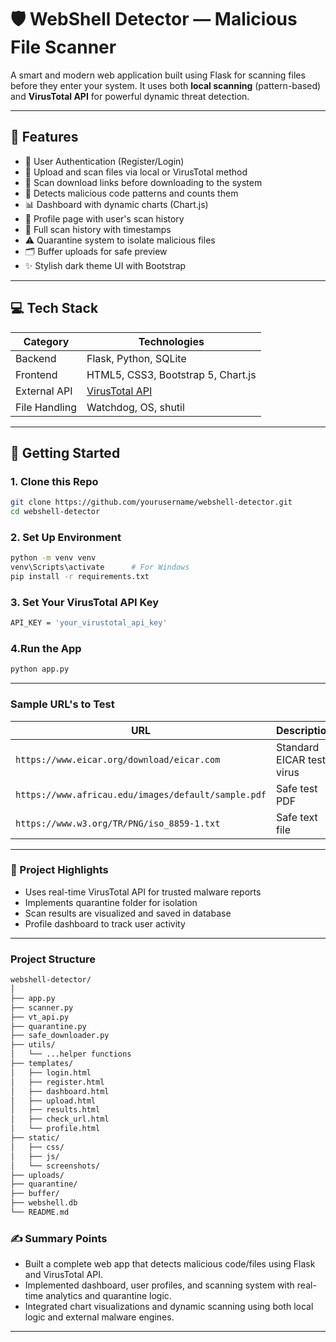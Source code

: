 # 🛡️ WebShell Detector — Malicious File Scanner

A smart and modern web application built using Flask for scanning files before they enter your system. It uses both **local scanning** (pattern-based) and **VirusTotal API** for powerful dynamic threat detection.

---

## 📌 Features

- 🔐 User Authentication (Register/Login)
- 📂 Upload and scan files via local or VirusTotal method
- 🔗 Scan download links before downloading to the system
- 🦠 Detects malicious code patterns and counts them
- 📊 Dashboard with dynamic charts (Chart.js)
- 👤 Profile page with user's scan history
- 🧾 Full scan history with timestamps
- ⚠️ Quarantine system to isolate malicious files
- 🗂️ Buffer uploads for safe preview
- ✨ Stylish dark theme UI with Bootstrap

---

## 💻 Tech Stack

| Category         | Technologies                      |
|------------------|-----------------------------------|
| Backend          | Flask, Python, SQLite             |
| Frontend         | HTML5, CSS3, Bootstrap 5, Chart.js |
| External API     | [VirusTotal API](https://www.virustotal.com/) |
| File Handling    | Watchdog, OS, shutil              |

---

## 🚀 Getting Started

### 1. Clone this Repo

```bash
git clone https://github.com/yourusername/webshell-detector.git
cd webshell-detector
```
### 2. Set Up Environment
```bash
python -m venv venv
venv\Scripts\activate      # For Windows
pip install -r requirements.txt
```
### 3. Set Your VirusTotal API Key
```bash
API_KEY = 'your_virustotal_api_key'
```
### 4.Run the App
```bash
python app.py
```
---
### Sample URL's to Test
| URL                                                 | Description               |
| --------------------------------------------------- | ------------------------- |
| `https://www.eicar.org/download/eicar.com`          | Standard EICAR test virus |
| `https://www.africau.edu/images/default/sample.pdf` | Safe test PDF             |
| `https://www.w3.org/TR/PNG/iso_8859-1.txt`          | Safe text file            |

---
### 🧠 Project Highlights
- Uses real-time VirusTotal API for trusted malware reports
- Implements quarantine folder for isolation
- Scan results are visualized and saved in database
- Profile dashboard to track user activity
---
### Project Structure
```bash
webshell-detector/
│
├── app.py
├── scanner.py
├── vt_api.py
├── quarantine.py
├── safe_downloader.py
├── utils/
│   └── ...helper functions
├── templates/
│   ├── login.html
│   ├── register.html
│   ├── dashboard.html
│   ├── upload.html
│   ├── results.html
│   ├── check_url.html
│   └── profile.html
├── static/
│   ├── css/
│   ├── js/
│   └── screenshots/
├── uploads/
├── quarantine/
├── buffer/
├── webshell.db
└── README.md
```
### ✍️ Summary Points
- Built a complete web app that detects malicious code/files using Flask and VirusTotal API.
- Implemented dashboard, user profiles, and scanning system with real-time analytics and quarantine logic.
- Integrated chart visualizations and dynamic scanning using both local logic and external malware engines.
 ---
